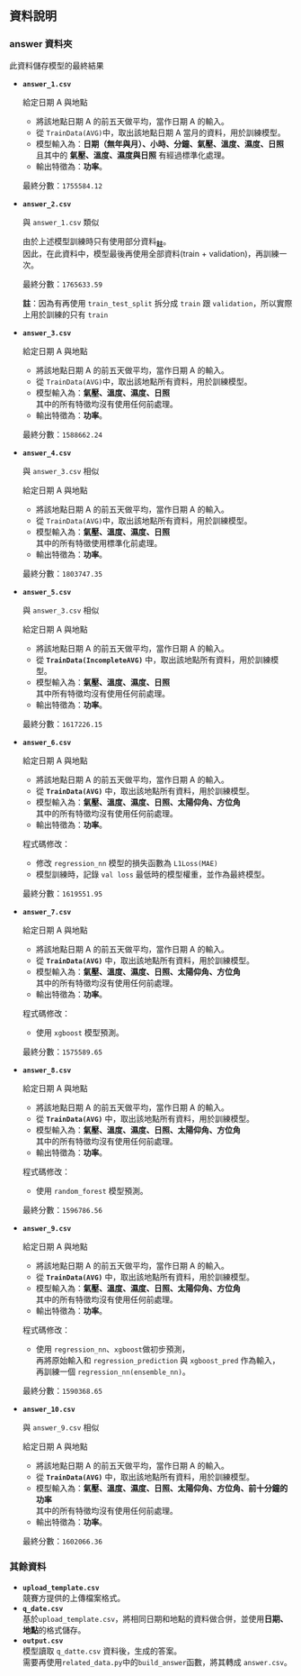 ##  資料說明

### answer 資料夾

此資料儲存模型的最終結果

* **```answer_1.csv```**  

    給定日期 A 與地點
    * 將該地點日期 A 的前五天做平均，當作日期 A 的輸入。
    * 從 ```TrainData(AVG)```中，取出該地點日期 A 當月的資料，用於訓練模型。
    * 模型輸入為：**日期（無年與月）、小時、分鐘、氣壓、溫度、濕度、日照**  
        且其中的 **氣壓、溫度、濕度與日照** 有經過標準化處理。
    * 輸出特徵為：**功率**。

    最終分數：```1755584.12```


* **```answer_2.csv```**  

    與 ```answer_1.csv``` 類似  
    
    由於上述模型訓練時只有使用部分資料<sub>**註**</sub>。  
    因此，在此資料中，模型最後再使用全部資料(train + validation)，再訓練一次。

    最終分數：```1765633.59```
      
    **註**：因為有再使用 ```train_test_split``` 拆分成 ```train``` 跟 ```validation```，所以實際上用於訓練的只有 ```train```

    
* **```answer_3.csv```**  

    給定日期 A 與地點
    * 將該地點日期 A 的前五天做平均，當作日期 A 的輸入。
    * 從 ```TrainData(AVG)```中，取出該地點所有資料，用於訓練模型。
    * 模型輸入為：**氣壓、溫度、濕度、日照**  
        其中的所有特徵均沒有使用任何前處理。
    * 輸出特徵為：**功率**。

    最終分數：```1588662.24```


* **```answer_4.csv```**  

    與 ```answer_3.csv``` 相似  

    給定日期 A 與地點
    * 將該地點日期 A 的前五天做平均，當作日期 A 的輸入。
    * 從 ```TrainData(AVG)```中，取出該地點所有資料，用於訓練模型。
    * 模型輸入為：**氣壓、溫度、濕度、日照**  
        其中的所有特徵使用標準化前處理。
    * 輸出特徵為：**功率**。

    最終分數：```1803747.35```


* **```answer_5.csv```**  

    與 ```answer_3.csv``` 相似  

    給定日期 A 與地點
    * 將該地點日期 A 的前五天做平均，當作日期 A 的輸入。
    * 從 **```TrainData(IncompleteAVG)```** 中，取出該地點所有資料，用於訓練模型。
    * 模型輸入為：**氣壓、溫度、濕度、日照**  
        其中所有特徵均沒有使用任何前處理。
    * 輸出特徵為：**功率**。

    最終分數：```1617226.15```


* **```answer_6.csv```**  

    給定日期 A 與地點
    * 將該地點日期 A 的前五天做平均，當作日期 A 的輸入。
    * 從 **```TrainData(AVG)```** 中，取出該地點所有資料，用於訓練模型。
    * 模型輸入為：**氣壓、溫度、濕度、日照、太陽仰角、方位角**  
        其中的所有特徵均沒有使用任何前處理。
    * 輸出特徵為：**功率**。
    
    程式碼修改：
    * 修改 ```regression_nn``` 模型的損失函數為 ```L1Loss(MAE)```  
    * 模型訓練時，記錄 ```val loss``` 最低時的模型權重，並作為最終模型。 

    最終分數：```1619551.95```


* **```answer_7.csv```**  

    給定日期 A 與地點
    * 將該地點日期 A 的前五天做平均，當作日期 A 的輸入。
    * 從 **```TrainData(AVG)```** 中，取出該地點所有資料，用於訓練模型。
    * 模型輸入為：**氣壓、溫度、濕度、日照、太陽仰角、方位角**  
        其中的所有特徵均沒有使用任何前處理。
    * 輸出特徵為：**功率**。
    
    程式碼修改：
    * 使用 ```xgboost``` 模型預測。  

    最終分數：```1575589.65```


* **```answer_8.csv```**  

    給定日期 A 與地點
    * 將該地點日期 A 的前五天做平均，當作日期 A 的輸入。
    * 從 **```TrainData(AVG)```** 中，取出該地點所有資料，用於訓練模型。
    * 模型輸入為：**氣壓、溫度、濕度、日照、太陽仰角、方位角**  
        其中的所有特徵均沒有使用任何前處理。
    * 輸出特徵為：**功率**。
    
    程式碼修改：
    * 使用 ```random_forest``` 模型預測。  

    最終分數：```1596786.56```

* **```answer_9.csv```**  

    給定日期 A 與地點
    * 將該地點日期 A 的前五天做平均，當作日期 A 的輸入。
    * 從 **```TrainData(AVG)```** 中，取出該地點所有資料，用於訓練模型。
    * 模型輸入為：**氣壓、溫度、濕度、日照、太陽仰角、方位角**  
        其中的所有特徵均沒有使用任何前處理。
    * 輸出特徵為：**功率**。
    
    程式碼修改：
    * 使用 ```regression_nn```、```xgboost```做初步預測，  
    再將原始輸入和 ```regression_prediction``` 與 ```xgboost_pred``` 作為輸入，  
    再訓練一個 ```regression_nn(ensemble_nn)```。  

    最終分數：```1590368.65```

* **```answer_10.csv```**  

    與 ```answer_9.csv``` 相似  

    給定日期 A 與地點
    * 將該地點日期 A 的前五天做平均，當作日期 A 的輸入。
    * 從 **```TrainData(AVG)```** 中，取出該地點所有資料，用於訓練模型。
    * 模型輸入為：**氣壓、溫度、濕度、日照、太陽仰角、方位角、前十分鐘的功率**  
        其中的所有特徵均沒有使用任何前處理。
    * 輸出特徵為：**功率**。

    最終分數：```1602066.36```

### 其餘資料
* **```upload_template.csv```**  
    競賽方提供的上傳檔案格式。
* **```q_date.csv```**  
    基於```upload_template.csv```，將相同日期和地點的資料做合併，並使用**日期、地點**的格式儲存。
* **```output.csv```**  
    模型讀取 ```q_datte.csv``` 資料後，生成的答案。  
    需要再使用```related_data.py```中的```build_answer```函數，將其轉成 ```answer.csv```。